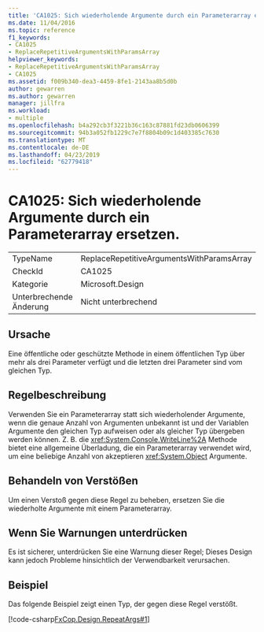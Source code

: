 ```yaml
---
title: 'CA1025: Sich wiederholende Argumente durch ein Parameterarray ersetzen.'
ms.date: 11/04/2016
ms.topic: reference
f1_keywords:
- CA1025
- ReplaceRepetitiveArgumentsWithParamsArray
helpviewer_keywords:
- ReplaceRepetitiveArgumentsWithParamsArray
- CA1025
ms.assetid: f009b340-dea3-4459-8fe1-2143aa8b5d0b
author: gewarren
ms.author: gewarren
manager: jillfra
ms.workload:
- multiple
ms.openlocfilehash: b4a292cb3f3221b36c163c87881fd23db0606399
ms.sourcegitcommit: 94b3a052fb1229c7e7f8804b09c1d403385c7630
ms.translationtype: MT
ms.contentlocale: de-DE
ms.lasthandoff: 04/23/2019
ms.locfileid: "62779418"
---
```

# <a name="ca1025-replace-repetitive-arguments-with-params-array"></a>CA1025: Sich wiederholende Argumente durch ein Parameterarray ersetzen.

|||
|-|-|
|TypeName|ReplaceRepetitiveArgumentsWithParamsArray|
|CheckId|CA1025|
|Kategorie|Microsoft.Design|
|Unterbrechende Änderung|Nicht unterbrechend|

## <a name="cause"></a>Ursache
 Eine öffentliche oder geschützte Methode in einem öffentlichen Typ über mehr als drei Parameter verfügt und die letzten drei Parameter sind vom gleichen Typ.

## <a name="rule-description"></a>Regelbeschreibung
 Verwenden Sie ein Parameterarray statt sich wiederholender Argumente, wenn die genaue Anzahl von Argumenten unbekannt ist und der Variablen Argumente den gleichen Typ aufweisen oder als gleicher Typ übergeben werden können. Z. B. die <xref:System.Console.WriteLine%2A> Methode bietet eine allgemeine Überladung, die ein Parameterarray verwendet wird, um eine beliebige Anzahl von akzeptieren <xref:System.Object> Argumente.

## <a name="how-to-fix-violations"></a>Behandeln von Verstößen
 Um einen Verstoß gegen diese Regel zu beheben, ersetzen Sie die wiederholte Argumente mit einem Parameterarray.

## <a name="when-to-suppress-warnings"></a>Wenn Sie Warnungen unterdrücken
 Es ist sicherer, unterdrücken Sie eine Warnung dieser Regel; Dieses Design kann jedoch Probleme hinsichtlich der Verwendbarkeit verursachen.

## <a name="example"></a>Beispiel
 Das folgende Beispiel zeigt einen Typ, der gegen diese Regel verstößt.

 [!code-csharp[FxCop.Design.RepeatArgs#1](../code-quality/codesnippet/CSharp/ca1025-replace-repetitive-arguments-with-params-array_1.cs)]